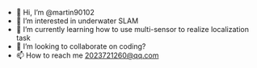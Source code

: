 - 👋 Hi, I’m @martin90102
- 👀 I’m interested in underwater SLAM
- 🌱 I’m currently learning how to use multi-sensor to realize localization task
- 💞️ I’m looking to collaborate on coding?
- 📫 How to reach me 2023721260@qq.com

<!---
martin90102/martin90102 is a ✨ special ✨ repository because its `README.md` (this file) appears on your GitHub profile.
You can click the Preview link to take a look at your changes.
--->
